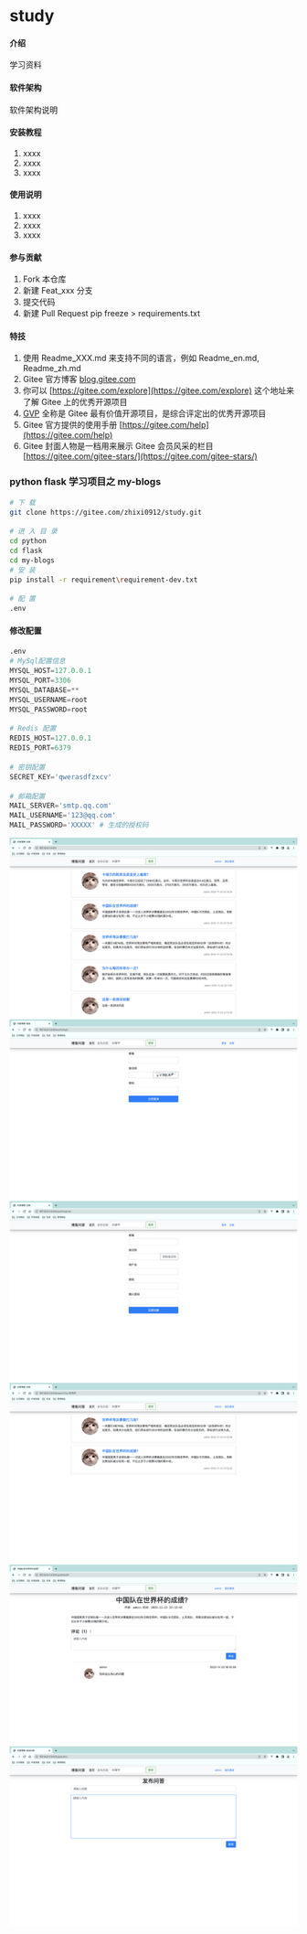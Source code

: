 # study

#### 介绍
学习资料

#### 软件架构
软件架构说明


#### 安装教程

1.  xxxx
2.  xxxx
3.  xxxx

#### 使用说明

1.  xxxx
2.  xxxx
3.  xxxx

#### 参与贡献

1.  Fork 本仓库
2.  新建 Feat_xxx 分支
3.  提交代码
4.  新建 Pull Request
pip freeze > requirements.txt

#### 特技

1.  使用 Readme\_XXX.md 来支持不同的语言，例如 Readme\_en.md, Readme\_zh.md
2.  Gitee 官方博客 [blog.gitee.com](https://blog.gitee.com)
3.  你可以 [https://gitee.com/explore](https://gitee.com/explore) 这个地址来了解 Gitee 上的优秀开源项目
4.  [GVP](https://gitee.com/gvp) 全称是 Gitee 最有价值开源项目，是综合评定出的优秀开源项目
5.  Gitee 官方提供的使用手册 [https://gitee.com/help](https://gitee.com/help)
6.  Gitee 封面人物是一档用来展示 Gitee 会员风采的栏目 [https://gitee.com/gitee-stars/](https://gitee.com/gitee-stars/)


### python flask 学习项目之 my-blogs

```bash
# 下 载
git clone https://gitee.com/zhixi0912/study.git

# 进 入 目 录
cd python
cd flask
cd my-blogs
# 安 装
pip install -r requirement\requirement-dev.txt

# 配 置
.env

```

#### 修改配置

```python
.env
# MySql配置信息
MYSQL_HOST=127.0.0.1
MYSQL_PORT=3306
MYSQL_DATABASE=**
MYSQL_USERNAME=root
MYSQL_PASSWORD=root

# Redis 配置
REDIS_HOST=127.0.0.1
REDIS_PORT=6379

# 密钥配置
SECRET_KEY='qwerasdfzxcv'

# 邮箱配置
MAIL_SERVER='smtp.qq.com'
MAIL_USERNAME='123@qq.com'
MAIL_PASSWORD='XXXXX' # 生成的授权码
```


<p align="center">
    <a href="#">
        <img src="images/my-blogs/截屏2022-11-23 16.20.30.png" alt="">
    </a>
    <a href="#">
        <img src="images/my-blogs/截屏2022-11-23 16.22.38.png" alt="">
    </a>
      <a href="#">
        <img src="images/my-blogs/截屏2022-11-23 16.22.54.png" alt="">
    </a>
    <a href="#">
        <img src="images/my-blogs/截屏2022-11-23 16.21.03.png" alt="">
    </a>
    <a href="#">
        <img src="images/my-blogs/截屏2022-11-23 16.21.24.png" alt="">
    </a>
    <a href="#">
        <img src="images/my-blogs/截屏2022-11-23 16.22.13.png" alt="">
    </a>
</p>